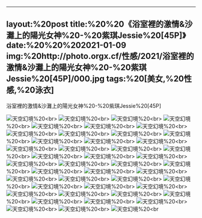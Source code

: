 ﻿---
layout:%20post
title:%20%20《浴室裡的激情&沙灘上的陽光女神%20-%20紫琪Jessie%20[45P]》
date:%20%20%202021-01-09
img:%20http://photo.orgx.cf/性感/2021/浴室裡的激情&沙灘上的陽光女神%20-%20紫琪Jessie%20[45P]/000.jpg
tags:%20[美女,%20性感,%20泳衣]
---

浴室裡的激情&沙灘上的陽光女神%20-%20紫琪Jessie%20[45P]



![天空幻境](http://photo.orgx.cf/性感/2021/浴室裡的激情&沙灘上的陽光女神%20-%20紫琪Jessie%20[45P]/001.jpg%20''天空幻境'')%20<br>
![天空幻境](http://photo.orgx.cf/性感/2021/浴室裡的激情&沙灘上的陽光女神%20-%20紫琪Jessie%20[45P]/002.jpg%20''天空幻境'')%20<br>
![天空幻境](http://photo.orgx.cf/性感/2021/浴室裡的激情&沙灘上的陽光女神%20-%20紫琪Jessie%20[45P]/003.jpg%20''天空幻境'')%20<br>
![天空幻境](http://photo.orgx.cf/性感/2021/浴室裡的激情&沙灘上的陽光女神%20-%20紫琪Jessie%20[45P]/004.jpg%20''天空幻境'')%20<br>
![天空幻境](http://photo.orgx.cf/性感/2021/浴室裡的激情&沙灘上的陽光女神%20-%20紫琪Jessie%20[45P]/005.jpg%20''天空幻境'')%20<br>
![天空幻境](http://photo.orgx.cf/性感/2021/浴室裡的激情&沙灘上的陽光女神%20-%20紫琪Jessie%20[45P]/006.jpg%20''天空幻境'')%20<br>
![天空幻境](http://photo.orgx.cf/性感/2021/浴室裡的激情&沙灘上的陽光女神%20-%20紫琪Jessie%20[45P]/007.jpg%20''天空幻境'')%20<br>
![天空幻境](http://photo.orgx.cf/性感/2021/浴室裡的激情&沙灘上的陽光女神%20-%20紫琪Jessie%20[45P]/008.jpg%20''天空幻境'')%20<br>
![天空幻境](http://photo.orgx.cf/性感/2021/浴室裡的激情&沙灘上的陽光女神%20-%20紫琪Jessie%20[45P]/009.jpg%20''天空幻境'')%20<br>
![天空幻境](http://photo.orgx.cf/性感/2021/浴室裡的激情&沙灘上的陽光女神%20-%20紫琪Jessie%20[45P]/010.jpg%20''天空幻境'')%20<br>
![天空幻境](http://photo.orgx.cf/性感/2021/浴室裡的激情&沙灘上的陽光女神%20-%20紫琪Jessie%20[45P]/011.jpg%20''天空幻境'')%20<br>
![天空幻境](http://photo.orgx.cf/性感/2021/浴室裡的激情&沙灘上的陽光女神%20-%20紫琪Jessie%20[45P]/012.jpg%20''天空幻境'')%20<br>
![天空幻境](http://photo.orgx.cf/性感/2021/浴室裡的激情&沙灘上的陽光女神%20-%20紫琪Jessie%20[45P]/013.jpg%20''天空幻境'')%20<br>
![天空幻境](http://photo.orgx.cf/性感/2021/浴室裡的激情&沙灘上的陽光女神%20-%20紫琪Jessie%20[45P]/014.jpg%20''天空幻境'')%20<br>
![天空幻境](http://photo.orgx.cf/性感/2021/浴室裡的激情&沙灘上的陽光女神%20-%20紫琪Jessie%20[45P]/015.jpg%20''天空幻境'')%20<br>
![天空幻境](http://photo.orgx.cf/性感/2021/浴室裡的激情&沙灘上的陽光女神%20-%20紫琪Jessie%20[45P]/016.jpg%20''天空幻境'')%20<br>
![天空幻境](http://photo.orgx.cf/性感/2021/浴室裡的激情&沙灘上的陽光女神%20-%20紫琪Jessie%20[45P]/017.jpg%20''天空幻境'')%20<br>
![天空幻境](http://photo.orgx.cf/性感/2021/浴室裡的激情&沙灘上的陽光女神%20-%20紫琪Jessie%20[45P]/018.jpg%20''天空幻境'')%20<br>
![天空幻境](http://photo.orgx.cf/性感/2021/浴室裡的激情&沙灘上的陽光女神%20-%20紫琪Jessie%20[45P]/019.jpg%20''天空幻境'')%20<br>
![天空幻境](http://photo.orgx.cf/性感/2021/浴室裡的激情&沙灘上的陽光女神%20-%20紫琪Jessie%20[45P]/020.jpg%20''天空幻境'')%20<br>
![天空幻境](http://photo.orgx.cf/性感/2021/浴室裡的激情&沙灘上的陽光女神%20-%20紫琪Jessie%20[45P]/021.jpg%20''天空幻境'')%20<br>
![天空幻境](http://photo.orgx.cf/性感/2021/浴室裡的激情&沙灘上的陽光女神%20-%20紫琪Jessie%20[45P]/022.jpg%20''天空幻境'')%20<br>
![天空幻境](http://photo.orgx.cf/性感/2021/浴室裡的激情&沙灘上的陽光女神%20-%20紫琪Jessie%20[45P]/023.jpg%20''天空幻境'')%20<br>
![天空幻境](http://photo.orgx.cf/性感/2021/浴室裡的激情&沙灘上的陽光女神%20-%20紫琪Jessie%20[45P]/024.jpg%20''天空幻境'')%20<br>
![天空幻境](http://photo.orgx.cf/性感/2021/浴室裡的激情&沙灘上的陽光女神%20-%20紫琪Jessie%20[45P]/025.jpg%20''天空幻境'')%20<br>
![天空幻境](http://photo.orgx.cf/性感/2021/浴室裡的激情&沙灘上的陽光女神%20-%20紫琪Jessie%20[45P]/026.jpg%20''天空幻境'')%20<br>
![天空幻境](http://photo.orgx.cf/性感/2021/浴室裡的激情&沙灘上的陽光女神%20-%20紫琪Jessie%20[45P]/027.jpg%20''天空幻境'')%20<br>
![天空幻境](http://photo.orgx.cf/性感/2021/浴室裡的激情&沙灘上的陽光女神%20-%20紫琪Jessie%20[45P]/028.jpg%20''天空幻境'')%20<br>
![天空幻境](http://photo.orgx.cf/性感/2021/浴室裡的激情&沙灘上的陽光女神%20-%20紫琪Jessie%20[45P]/029.jpg%20''天空幻境'')%20<br>
![天空幻境](http://photo.orgx.cf/性感/2021/浴室裡的激情&沙灘上的陽光女神%20-%20紫琪Jessie%20[45P]/030.jpg%20''天空幻境'')%20<br>
![天空幻境](http://photo.orgx.cf/性感/2021/浴室裡的激情&沙灘上的陽光女神%20-%20紫琪Jessie%20[45P]/031.jpg%20''天空幻境'')%20<br>
![天空幻境](http://photo.orgx.cf/性感/2021/浴室裡的激情&沙灘上的陽光女神%20-%20紫琪Jessie%20[45P]/032.jpg%20''天空幻境'')%20<br>
![天空幻境](http://photo.orgx.cf/性感/2021/浴室裡的激情&沙灘上的陽光女神%20-%20紫琪Jessie%20[45P]/033.jpg%20''天空幻境'')%20<br>
![天空幻境](http://photo.orgx.cf/性感/2021/浴室裡的激情&沙灘上的陽光女神%20-%20紫琪Jessie%20[45P]/034.jpg%20''天空幻境'')%20<br>
![天空幻境](http://photo.orgx.cf/性感/2021/浴室裡的激情&沙灘上的陽光女神%20-%20紫琪Jessie%20[45P]/035.jpg%20''天空幻境'')%20<br>
![天空幻境](http://photo.orgx.cf/性感/2021/浴室裡的激情&沙灘上的陽光女神%20-%20紫琪Jessie%20[45P]/036.jpg%20''天空幻境'')%20<br>
![天空幻境](http://photo.orgx.cf/性感/2021/浴室裡的激情&沙灘上的陽光女神%20-%20紫琪Jessie%20[45P]/037.jpg%20''天空幻境'')%20<br>
![天空幻境](http://photo.orgx.cf/性感/2021/浴室裡的激情&沙灘上的陽光女神%20-%20紫琪Jessie%20[45P]/038.jpg%20''天空幻境'')%20<br>
![天空幻境](http://photo.orgx.cf/性感/2021/浴室裡的激情&沙灘上的陽光女神%20-%20紫琪Jessie%20[45P]/039.jpg%20''天空幻境'')%20<br>
![天空幻境](http://photo.orgx.cf/性感/2021/浴室裡的激情&沙灘上的陽光女神%20-%20紫琪Jessie%20[45P]/040.jpg%20''天空幻境'')%20<br>
![天空幻境](http://photo.orgx.cf/性感/2021/浴室裡的激情&沙灘上的陽光女神%20-%20紫琪Jessie%20[45P]/041.jpg%20''天空幻境'')%20<br>
![天空幻境](http://photo.orgx.cf/性感/2021/浴室裡的激情&沙灘上的陽光女神%20-%20紫琪Jessie%20[45P]/042.jpg%20''天空幻境'')%20<br>
![天空幻境](http://photo.orgx.cf/性感/2021/浴室裡的激情&沙灘上的陽光女神%20-%20紫琪Jessie%20[45P]/043.jpg%20''天空幻境'')%20<br>
![天空幻境](http://photo.orgx.cf/性感/2021/浴室裡的激情&沙灘上的陽光女神%20-%20紫琪Jessie%20[45P]/044.jpg%20''天空幻境'')%20<br>
![天空幻境](http://photo.orgx.cf/性感/2021/浴室裡的激情&沙灘上的陽光女神%20-%20紫琪Jessie%20[45P]/045.jpg%20''天空幻境'')%20<br